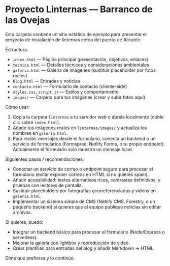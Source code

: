 # Proyecto Linternas — Barranco de las Ovejas

Esta carpeta contiene un sitio estático de ejemplo para presentar el proyecto de instalación de linternas cerca del puerto de Alicante.

Estructura:
- `index.html` — Página principal (presentación, objetivos, enlaces)
- `tecnica.html` — Detalles técnicos y consideraciones ambientales
- `galeria.html` — Galería de imágenes (sustituir placeholder por fotos reales)
- `blog.html` — Entradas y noticias
- `contacto.html` — Formulario de contacto (cliente-side)
- `styles.css`, `script.js` — Estilos y comportamiento
- `images/` — Carpeta para tus imágenes (crear y subir fotos aquí)

Cómo usar:
1. Copia la carpeta `linternas` a tu servidor web o ábrela localmente (doble clic sobre `index.html`).
2. Añade tus imágenes reales en `linternas/images/` y actualiza los nombres en `galeria.html`.
3. Para recibir mensajes desde el formulario, conecta un backend o un servicio de formularios (Formspree, Netlify Forms, o tu propio endpoint). Actualmente el formulario solo muestra un mensaje local.

Siguientes pasos / recomendaciones:
- Conectar un servicio de correo o endpoint seguro para procesar el formulario (evitar exponer correos en HTML si no quieres spam).
- Añadir accesibilidad: textos alternativos ricos, contrastes definitivos, y pruebas con lectores de pantalla.
- Sustituir placeholders por fotografías georreferenciadas y videos en `galeria.html`.
- Implementar un sistema simple de CMS (Netlify CMS, Forestry, o un pequeño backend) si quieres que el equipo publique noticias sin editar archivos.

Si quieres, puedo:
- Integrar un backend básico para procesar el formulario (Node/Express o serverless).
- Mejorar la galería con lightbox y reproducción de video.
- Crear plantillas para entradas del blog y añadir Markdown -> HTML.

Dime qué prefieres y lo continúo.
